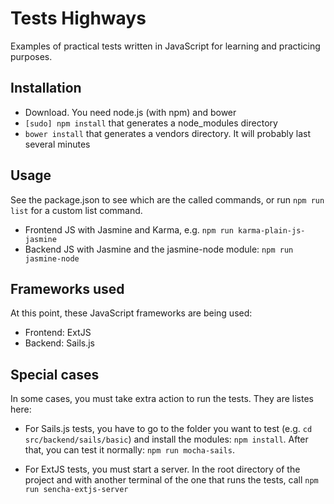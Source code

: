 # Tests Highways

Examples of practical tests written in JavaScript for learning and practicing purposes.

## Installation

- Download. You need node.js (with npm) and bower
- `[sudo] npm install` that generates a node_modules directory
- `bower install` that generates a vendors directory. It will probably last several minutes

## Usage

See the package.json to see which are the called commands, or run `npm run list` for a custom list command.

- Frontend JS with Jasmine and Karma, e.g. `npm run karma-plain-js-jasmine`
- Backend JS with Jasmine and the jasmine-node module: `npm run jasmine-node`

## Frameworks used

At this point, these JavaScript frameworks are being used:

- Frontend: ExtJS
- Backend: Sails.js

## Special cases

In some cases, you must take extra action to run the tests. They are listes here:

- For Sails.js tests, you have to go to the folder you want to test (e.g. `cd src/backend/sails/basic`) and install the modules: `npm install`. After that, you can test it normally: `npm run mocha-sails`.

- For ExtJS tests, you must start a server. In the root directory of the project and with another terminal of the one that runs the tests, call `npm run sencha-extjs-server`

